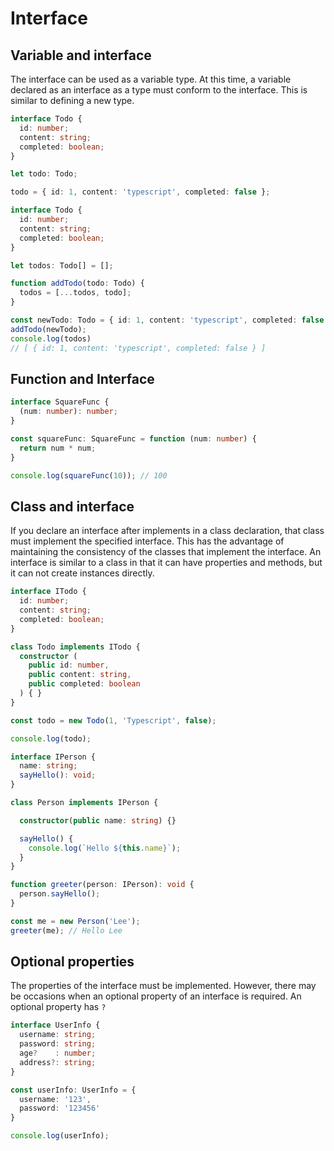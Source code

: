 # Interface

## Variable and interface

The interface can be used as a variable type. At this time, a variable declared as an interface as a type must conform to the interface. This is similar to defining a new type.

```typescript
interface Todo {
  id: number;
  content: string;
  completed: boolean;
}

let todo: Todo;

todo = { id: 1, content: 'typescript', completed: false };
```

```typescript
interface Todo {
  id: number;
  content: string;
  completed: boolean;
}

let todos: Todo[] = [];

function addTodo(todo: Todo) {
  todos = [...todos, todo];
}

const newTodo: Todo = { id: 1, content: 'typescript', completed: false };
addTodo(newTodo);
console.log(todos)
// [ { id: 1, content: 'typescript', completed: false } ]
```



## Function and Interface

```typescript
interface SquareFunc {
  (num: number): number;
}

const squareFunc: SquareFunc = function (num: number) {
  return num * num;
}

console.log(squareFunc(10)); // 100
```



## Class and interface

If you declare an interface after implements in a class declaration, that class must implement the specified interface. This has the advantage of maintaining the consistency of the classes that implement the interface. An interface is similar to a class in that it can have properties and methods, but it can not create instances directly.

```typescript
interface ITodo {
  id: number;
  content: string;
  completed: boolean;
}

class Todo implements ITodo {
  constructor (
    public id: number,
    public content: string,
    public completed: boolean
  ) { }
}

const todo = new Todo(1, 'Typescript', false);

console.log(todo);
```

```typescript
interface IPerson {
  name: string;
  sayHello(): void;
}

class Person implements IPerson {

  constructor(public name: string) {}

  sayHello() {
    console.log(`Hello ${this.name}`);
  }
}

function greeter(person: IPerson): void {
  person.sayHello();
}

const me = new Person('Lee');
greeter(me); // Hello Lee
```



## Optional properties

The properties of the interface must be implemented. However, there may be occasions when an optional property of an interface is required. An optional property has `?`

```typescript
interface UserInfo {
  username: string;
  password: string;
  age?    : number;
  address?: string;
}

const userInfo: UserInfo = {
  username: '123',
  password: '123456'
}

console.log(userInfo);
```



